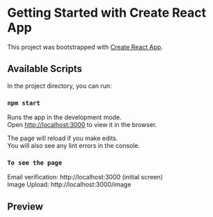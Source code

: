 # Getting Started with Create React App

This project was bootstrapped with [Create React App](https://github.com/facebook/create-react-app).

## Available Scripts

In the project directory, you can run:

### `npm start`

Runs the app in the development mode.\
Open [http://localhost:3000](http://localhost:3000) to view it in the browser.

The page will reload if you make edits.\
You will also see any lint errors in the console.

### `To see the page`

Email verification: http://localhost:3000 (initial screen)\
Image Upload: http://localhost:3000/image 


## Preview
<p align="center">
  <img src=""C:\Users\kevser\Videos\Captures\React App - Google Chrome 2023-06-26 11-09-32.mp4""/>
</p>



